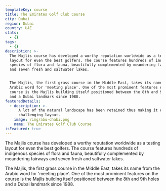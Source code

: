 ```yaml
---
templateKey: course
title: The Emirates Golf Club Course
city: Dubai
region: Dubai
country: UAE
stats:
  - {}
tags:
  - {}
description: >-
  The Majlis course has developed a worthy reputation worldwide as a testing
  layout for even the best golfers. The course features hundreds of indigenous
  species of flora and fauna, beautifully complemented by meandering fairways
  and seven fresh and saltwater lakes.


  The Majlis, the first grass course in the Middle East, takes its name from the
  Arabic word for 'meeting place'. One of the most prominent features on the
  course is the Majlis building itself positioned between the 8th and 9th holes
  and a Dubai landmark since 1988.
featuredDetails:
  - description: >-
      A lot of the natural landscape has been retained thus making it quite a
      challenging layout.
    image: /img/abu-dhabi.png
    name: The Emirates Golf Club Course
isFeatured: true
---
```

The Majlis course has developed a worthy reputation worldwide as a testing layout for even the best golfers. The course features hundreds of indigenous species of flora and fauna, beautifully complemented by meandering fairways and seven fresh and saltwater lakes.



The Majlis, the first grass course in the Middle East, takes its name from the Arabic word for 'meeting place'. One of the most prominent features on the course is the Majlis building itself positioned between the 8th and 9th holes and a Dubai landmark since 1988.

